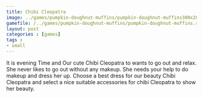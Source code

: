 ```yaml
---
title: Chibi Cleopatra
image: ../games/pumpkin-doughnut-muffins/pumpkin-doughnut-muffins300x200.jpg
gamefile: /../games/pumpkin-doughnut-muffins/pumpkin-doughnut-muffins.swf
layout: post
categories : [games]
tags : 
- small
---
```


 It is evening Time and Our cute Chibi Cleopatra to wants to go out and relax. She never likes to go out without any makeup. She needs your help to do makeup and dress her up. Choose a best dress for our beauty Chibi Cleopatra and select a nice suitable accessories for chibi Cleopatra to show her beauty.